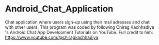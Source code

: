 # Android_Chat_Application
Chat application where users sign-up using their mail adresses and chat with other users.
This program was coded by following Chirag Kachhadiya 's Android Chat App Development Tutorials on YouTube. 
Full credit to him: https://www.youtube.com/@chiragkachhadiya
